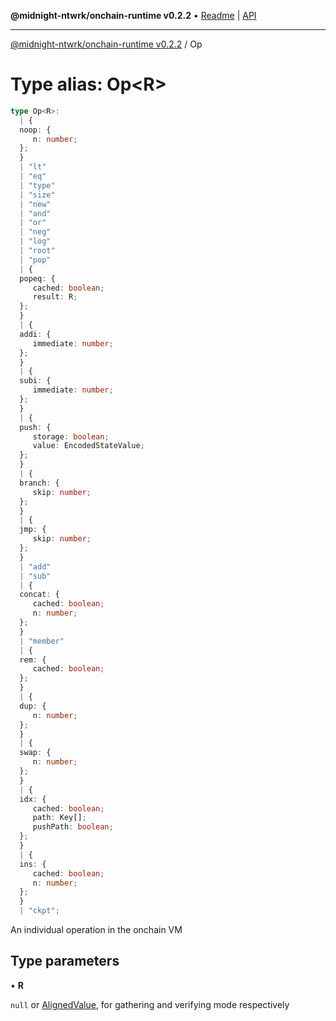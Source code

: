 **@midnight-ntwrk/onchain-runtime v0.2.2** • [Readme](../README.md) \| [API](../globals.md)

***

[@midnight-ntwrk/onchain-runtime v0.2.2](../README.md) / Op

# Type alias: Op\<R\>

```ts
type Op<R>: 
  | {
  noop: {
     n: number;
  };
  }
  | "lt"
  | "eq"
  | "type"
  | "size"
  | "new"
  | "and"
  | "or"
  | "neg"
  | "log"
  | "root"
  | "pop"
  | {
  popeq: {
     cached: boolean;
     result: R;
  };
  }
  | {
  addi: {
     immediate: number;
  };
  }
  | {
  subi: {
     immediate: number;
  };
  }
  | {
  push: {
     storage: boolean;
     value: EncodedStateValue;
  };
  }
  | {
  branch: {
     skip: number;
  };
  }
  | {
  jmp: {
     skip: number;
  };
  }
  | "add"
  | "sub"
  | {
  concat: {
     cached: boolean;
     n: number;
  };
  }
  | "member"
  | {
  rem: {
     cached: boolean;
  };
  }
  | {
  dup: {
     n: number;
  };
  }
  | {
  swap: {
     n: number;
  };
  }
  | {
  idx: {
     cached: boolean;
     path: Key[];
     pushPath: boolean;
  };
  }
  | {
  ins: {
     cached: boolean;
     n: number;
  };
  }
  | "ckpt";
```

An individual operation in the onchain VM

## Type parameters

• **R**

`null` or [AlignedValue](AlignedValue.md), for gathering and verifying
mode respectively
